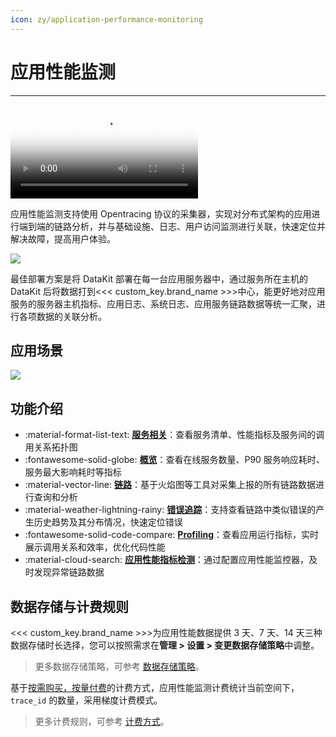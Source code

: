 ```yaml
---
icon: zy/application-performance-monitoring
---
```

# 应用性能监测
---

<video controls="controls" poster="https://<<< custom_key.static_domain >>>/dataflux/help/video/apm.jpeg" >
      <source id="mp4" src="https://<<< custom_key.static_domain >>>/dataflux/help/video/apm.mp4" type="video/mp4">
</video>

应用性能监测支持使用 Opentracing 协议的采集器，实现对分布式架构的应用进行端到端的链路分析，并与基础设施、日志、用户访问监测进行关联，快速定位并解决故障，提高用户体验。


![](img/1.apm-2.png)

最佳部署方案是将 DataKit 部署在每一台应用服务器中，通过服务所在主机的 DataKit 后将数据打到<<< custom_key.brand_name >>>中心，能更好地对应用服务的服务器主机指标、应用日志、系统日志、应用服务链路数据等统一汇聚，进行各项数据的关联分析。


## 应用场景

![](img/apm-usecase.png)

<!--
- 大规模分布式应用的高效管理：通过服务清单，您可以实时查看不同服务的所有权、依赖关系、性能指标，快速发现和解决服务的性能问题；
- 端到端的分布式链路分析：通过火焰图，您可以轻松观测整条链路中每个 Span 的流转和执行效率；
- 数据关联分析：通过丰富的标签功能自动关联基础设施、日志、用户访问监测等数据进行分析；
- 方法级的代码性能追踪：通过采集 Profile 数据，获取链路相关 Span 的关联代码执行片段，直观展示性能瓶颈，帮助开发人员发现代码优化方向。
-->


## 功能介绍

<div class="grid cards" markdown>

- :material-format-list-text: __[服务相关](./service-manag/index.md)__：查看服务清单、性能指标及服务间的调用关系拓扑图
- :fontawesome-solid-globe: __[概览](overview.md)__：查看在线服务数量、P90 服务响应耗时、服务最大影响耗时等指标
- :material-vector-line: __[链路](./explorer/index.md)__：基于火焰图等工具对采集上报的所有链路数据进行查询和分析
- :material-weather-lightning-rainy: __[错误追踪](error.md)__：支持查看链路中类似错误的产生历史趋势及其分布情况，快速定位错误
- :fontawesome-solid-code-compare: __[Profiling](profile.md)__：查看应用运行指标，实时展示调用关系和效率，优化代码性能
- :material-cloud-search: __[应用性能指标检测](../monitoring/monitor/application-performance-detection.md)__：通过配置应用性能监控器，及时发现异常链路数据

</div>


## 数据存储与计费规则

<<< custom_key.brand_name >>>为应用性能数据提供 3 天、7 天、14 天三种数据存储时长选择，您可以按照需求在**管理 > 设置 > 变更数据存储策略**中调整。

> 更多数据存储策略，可参考 [数据存储策略](../billing-method/data-storage.md)。


基于<u>按需购买，按量付费</u>的计费方式，应用性能监测计费统计当前空间下，`trace_id` 的数量，采用梯度计费模式。

> 更多计费规则，可参考 [计费方式](../billing-method/index.md)。
